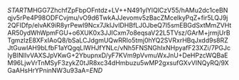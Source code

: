 $START$MHGG7ZhchfZpFbpOFntdz+LV++N491ylYlQlCzV55/hAMu2dc1ceBNqjv5rPe4P98ODFCvjmu/vO9d6TwkAJJevomv5zBacZMcelkyPqZ+fir5LQJ9j2QFIDfp/elvAK9iR8yrPewI9Ncx7JklJvIDHBfLJ0JbeQ7l5smEBGdSxtMmZVHtAR50ydWhWpmFGU+o6XUK0x3JJICxm7o8eqsaV22L5TVsz/GArM+jrmjUrBTgmzlzE8XFxIAoQ8/bSaLCJdgmUQwRRIo5tmj0hYQ2SVRxrHBqJxdd9s8RZJtGuwlAH9bLfbF1aYQgqLlWHJfYNLc/vNh5FNSNGhIxNHpyafF23XZi/7PGJcIyBINIIvVAXSJpVKwG+2YbupnxD/yF7KVm9pVvmuWxJnU+DeHPzcWQBaEM96LjwVrTnMSyF3zykZ0tJR8xc34dHmbuzu5wMP2gxsufGXvVINQyRQ/9XGaAHsHrYPninNW3u93aA=$END$